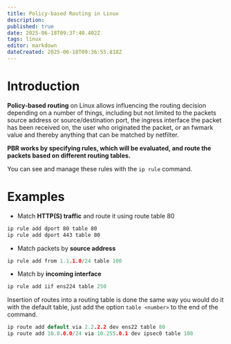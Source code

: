 ```yaml
---
title: Policy-based Routing in Linux
description: 
published: true
date: 2025-06-18T09:37:40.402Z
tags: linux
editor: markdown
dateCreated: 2025-06-18T09:36:55.818Z
---
```


# Introduction

**Policy-based routing** on Linux allows influencing the routing decision depending on a number of things, including but not limited to the packets source address or source/destination port, the ingress interface the packet has been received on, the user who originated the packet, or an fwmark value and thereby anything that can be matched by netfilter.

**PBR works by specifying rules, which will be evaluated, and route the packets based on different routing tables.**

You can see and manage these rules with the `ip rule` command.

# Examples

- Match **HTTP(S) traffic** and route it using route table 80

```bash
ip rule add dport 80 table 80
ip rule add dport 443 table 80
```

- Match packets by **source address**

```c
ip rule add from 1.1.1.0/24 table 100
```

- Match by **incoming interface**

```c
ip rule add iif ens224 table 250
```

Insertion of routes into a routing table is done the same way you would do it with the default table, just add the option `table <number>` to the end of the command.

```c
ip route add default via 2.2.2.2 dev ens22 table 80
ip route add 10.0.0.0/24 via 10.255.0.1 dev ipsec0 table 100
```